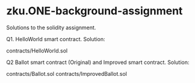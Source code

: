 # zku.ONE-background-assignment
Solutions to the solidity assignment.

Q1. HelloWorld smart contract.
Solution:

contracts/HelloWorld.sol

Q2 Ballot smart contract (Original) and Improved smart contract.
Solution:

contracts/Ballot.sol
contracts/ImprovedBallot.sol
 

